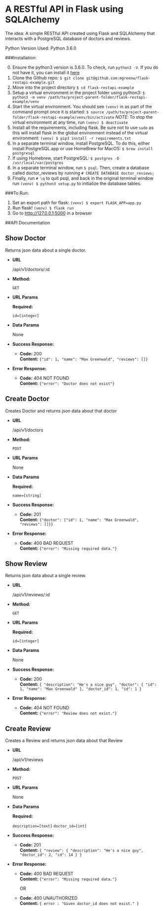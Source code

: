 # A RESTful API in Flask using SQLAlchemy
The idea: A simple RESTful API created using Flask and SQLAlchemy that interacts with a PostgreSQL database of doctors and reviews.

Python Version Used: Python 3.6.0

###Installation:

0) Ensure the python3 version is 3.6.0. To check, run `python3 -V`. If you do not have it, you can install it [here](https://www.python.org/downloads/release/python-360/)
1) Clone the Github repo: `$ git clone git@github.com:mgreenw/flask-restapi-example.git`
2) Move into the project directory `$ cd flask-restapi-example`
3) Setup a virtual environment in the project folder using python3: `$ python3 -m venv /path/to/project-parent-folder/flask-restapi-example/venv`
4) Start the virtual environment. You should see `(venv)` in as part of the command prompt once it is started: `$ source /path/to/project-parent-folder/flask-restapi-example/venv/bin/activate`
*NOTE*: To stop the virtual environment at any time, run `(venv) $ deactivate`
5) Install all the requirements, including flask. Be sure not to use `sudo` as this will install flask in the global environment instead of the virtual environment: `(venv) $ pip3 install -r requirements.txt`
6) In a separate terminal window, install PostgreSQL. To do this, either install PostgreSQL.app or use HomeBrew for MacOS: `$ brew install postgresql`
7) If using Homebrew, start PostgreSQL: `$ postgres -D /usr/local/var/postgres`
8) In a separate terminal window, run `$ psql`. Then, create a database called doctor_reviews by running `# CREATE DATABASE doctor_reviews;`
9) Finally, run `# \q` to quit psql, and back in the original terminal window run `(venv) $ python3 setup.py` to initialize the database tables.

###To Run:

1) Set an export path for flask: `(venv) $ export FLASK_APP=app.py`
2) Run flask! `(venv) $ flask run`
3) Go to http://127.0.0.1:5000 in a browser


##API Documentation

**Show Doctor**
----
  Returns json data about a single doctor.

* **URL**

  /api/v1/doctors/:id

* **Method:**

  `GET`

*  **URL Params**

   **Required:**

   `id=[integer]`

* **Data Params**

  None

* **Success Response:**

  * **Code:** 200 <br />
    **Content:** `{"id": 1, "name": "Max Greenwald", "reviews": []}`

* **Error Response:**

  * **Code:** 404 NOT FOUND <br />
    **Content:** `{"error": "Doctor does not exist"}`

**Create Doctor**
----
  Creates Doctor and returns json data about that doctor

* **URL**

  /api/v1/doctors

* **Method:**

  `POST`

*  **URL Params**

   None

* **Data Params**

  **Required:**

  `name=[string]`

* **Success Response:**

  * **Code:** 201 <br />
    **Content:** `{"doctor": {"id": 1, "name": "Max Greenwald", "reviews": []}}`

* **Error Response:**

  * **Code:** 400 BAD REQUEST <br />
    **Content:** `{"error": "Missing required data."}`

**Show Review**
----
  Returns json data about a single review.

* **URL**

  /api/v1/reviews/:id

* **Method:**

  `GET`

*  **URL Params**

   **Required:**

   `id=[integer]`

* **Data Params**

  None

* **Success Response:**

  * **Code:** 200 <br />
    **Content:** `
    {
      "description": "He's a nice guy",
      "doctor": {
        "id": 1,
        "name": "Max Greenwald"
      },
      "doctor_id": 1,
      "id": 1
    }
`

* **Error Response:**

  * **Code:** 404 NOT FOUND <br />
    **Content:** `{"error": "Review does not exist."}`

**Create Review**
----
  Creates a Review and returns json data about that Review

* **URL**

  /api/v1/reviews

* **Method:**

  `POST`

*  **URL Params**

   None

* **Data Params**

  **Required:**

  `description=[text]`
  `doctor_id=[int]`

* **Success Response:**

  * **Code:** 201 <br />
    **Content:** `
    {
      "review": {
        "description": "He's a nice guy",
        "doctor_id": 2,
        "id": 14
      }
    }
`
* **Error Response:**

  * **Code:** 400 BAD REQUEST <br />
    **Content:** `{"error": "Missing required data."}`

    OR

  * **Code:** 400 UNAUTHORIZED <br />
    **Content:** `{ error : "Given doctor_id does not exist." }`
